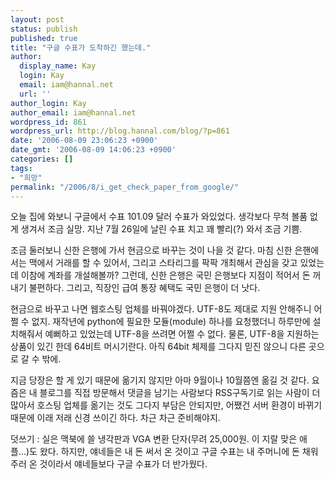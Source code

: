 ```yaml
---
layout: post
status: publish
published: true
title: "구글 수표가 도착하긴 했는데."
author:
  display_name: Kay
  login: Kay
  email: iam@hannal.net
  url: ''
author_login: Kay
author_email: iam@hannal.net
wordpress_id: 861
wordpress_url: http://blog.hannal.com/blog/?p=861
date: '2006-08-09 23:06:23 +0900'
date_gmt: '2006-08-09 14:06:23 +0900'
categories: []
tags:
- "희망"
permalink: "/2006/8/i_get_check_paper_from_google/"
---
```

<p>오늘 집에 와보니 구글에서 수표 101.09 달러 수표가 와있었다. 생각보다 무척 볼품 없게 생겨서 조금 실망. 지난 7월 26일에 날린 수표 치고 꽤 빨리(?) 와서 조금 기쁨.</p>
<p>조금 둘러보니 신한 은행에 가서 현금으로 바꾸는 것이 나을 것 같다. 마침 신한 은핸에서는 맥에서 거래를 할 수 있어서, 그리고 스타리그를 팍팍 개최해서 관심을 갖고 있었는데 이참에 계좌를 개설해볼까? 그런데, 신한 은행은 국민 은행보다 지점이 적어서 돈 꺼내기 불편하다. 그리고, 직장인 급여 통장 혜택도 국민 은행이 더 낫다.</p>
<p>현금으로 바꾸고 나면 웹호스팅 업체를 바꿔야겠다. UTF-8도 제대로 지원 안해주니 어쩔 수 없지. 재작년에 python에 필요한 모듈(module) 하나를 요청했더니 하루만에 설치해줘서 예뻐하고 있었는데 UTF-8을 쓰려면 어쩔 수 없다. 물론, UTF-8을 지원하는 상품이 있긴 한데 64비트 머시기란다. 아직 64bit 체제를 그다지 믿진 않으니 다른 곳으로 갈 수 밖에.</p>
<p>지금 당장은 할 게 있기 때문에 옮기지 않지만 아마 9월이나 10월쯤엔 옮길 것 같다. 요즘은 내 블로그를 직접 방문해서 댓글을 남기는 사람보다 RSS구독기로 읽는 사람이 더 많아서 호스팅 업체를 옮기는 것도 그다지 부담은 안되지만, 어쨌건 서버 환경이 바뀌기 때문에 이래 저래 신경 쓰이긴 하다. 차근 차근 준비해야지.</p>
<p>덧쓰기 : 실은 맥북에 쓸 냉각판과 VGA 변환 단자(무려 25,000원. 이 지랄 맞은 애플...)도 왔다. 하지만, 얘네들은 내 돈 써서 온 것이고 구글 수표는 내 주머니에 돈 채워주러 온 것이라서 얘네들보다 구글 수표가 더 반가웠다.</p>
